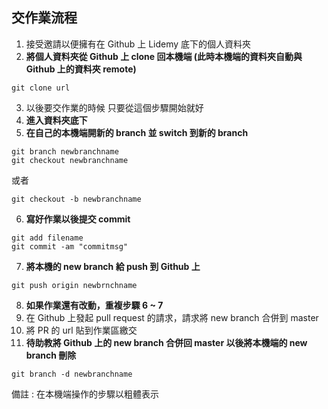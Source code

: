## 交作業流程 

1. 接受邀請以便擁有在 Github 上 Lidemy 底下的個人資料夾 
2. **將個人資料夾從 Github 上 clone 回本機端 (此時本機端的資料夾自動與 Github 上的資料夾 remote)**
```
git clone url
``` 
3. 以後要交作業的時候 只要從這個步驟開始就好 
4. **進入資料夾底下**
5. **在自己的本機端開新的 branch 並 switch 到新的 branch** 
``` 
git branch newbranchname
git checkout newbranchname
```
或者
```
git checkout -b newbranchname
```

6. **寫好作業以後提交 commit**
```
git add filename
git commit -am "commitmsg"
```
7. **將本機的 new branch 給 push 到 Github 上**
```
git push origin newbrnchname
```
8. **如果作業還有改動，重複步驟 6 ~ 7**
9. 在 Github 上發起 pull request 的請求，請求將 new branch 合併到 master
10. 將 PR 的 url 貼到作業區繳交
11. **待助教將 Github 上的 new branch 合併回 master 以後將本機端的 new branch 刪除**
```
git branch -d newbranchname
```

備註 : 在本機端操作的步驟以粗體表示
